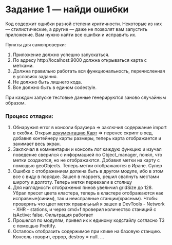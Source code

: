 # Задание 1 — найди ошибки

Код содержит ошибки разной степени критичности. Некоторые из них — стилистические, а другие — даже не позволят вам запустить приложение. Вам нужно найти все ошибки и исправить их.

Пункты для самопроверки:

1. Приложение должно успешно запускаться.
1. По адресу http://localhost:9000 должна открываться карта с метками.
1. Должна правильно работать вся функциональность, перечисленная в условиях задания.
1. Не должно быть лишнего кода.
1. Все должно быть в едином codestyle.

При каждом запуске тестовые данные генерируются заново случайным образом.

### Процесс отладки:

1. Обнаружил error в консоли браузера => заключил содержание import в скобки. Открыл [документацию Карт](https://tech.yandex.ru/maps/doc/jsapi/2.1/quick-start/index-docpage/) => перенес скрипт в хед, добавил контейнеру карты размеры, теперь карта отображается и занимает весь экран.
2. Заключал в комментарии и консоль лог каждую функцию и изучал поведение сверился с информацией по Object_manager, понял, что метки создаются, но не отображаются. Добавил метки на карту с помощью geoObjects. Теперь метки отображаются в Иране. Супер
3. Ошибка с отображением должна быть в другом модуле, ибо в этом все с виду в порядке. Зашел в mappers, решил свапнуть местами широту и долготу. Теперь метки переехали в столицу
4. Для наглядности отображения пинов увеличил gridSize до 128. Убрал пресет цвета кластера, теперь в кластере отображаются как исправные(синим), так и неисправные станции(красным). Чтобы проверить что цвет меток правильный я зашел в DevTools - Network - XHR - stations, и через cmd+f проверил количество станиций с isActive: false. Фильтрация работает
5. Прошелся по модулям, привел их к единому кодстайлу согласно ТЗ с помощью Prettify.
6. Осталось отобразить содержимое при клике на базовую станцию. Консоль говорит, еррор, destroy = null. ...
